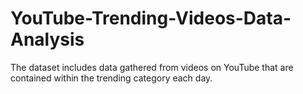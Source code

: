 # YouTube-Trending-Videos-Data-Analysis
The dataset includes data gathered from videos on YouTube that are contained within the trending category each day.
